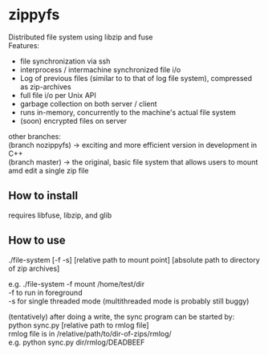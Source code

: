 # zippyfs

Distributed file system using libzip and fuse  
Features: 
- file synchronization via ssh  
- interprocess / intermachine synchronized file i/o  
- Log of previous files (similar to to that of log file system), compressed as zip-archives      
- full file i/o per Unix API   
- garbage collection on both server / client  
- runs in-memory, concurrently to the machine's actual file system  
- (soon) encrypted files on server  

other branches:  
(branch nozippyfs) -> exciting and more efficient version in development in C++  
(branch master) -> the original, basic file system that allows users to mount amd edit a single zip file

How to install  
-----------------
requires libfuse, libzip, and glib

How to use  
-----------------
./file-system [-f -s] [relative path to mount point] [absolute path to directory of zip archives]  

e.g. ./file-system -f mount /home/test/dir  
-f to run in foreground  
-s for single threaded mode (multithreaded mode is probably still buggy)  

(tentatively) after doing a write, the sync program can be started by:  
python sync.py [relative path to rmlog file]  
rmlog file is in /relative/path/to/dir-of-zips/rmlog/  
e.g. python sync.py dir/rmlog/DEADBEEF  



